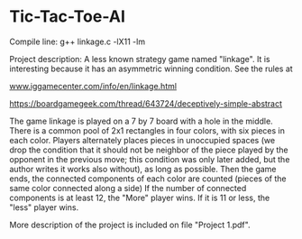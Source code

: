 # Tic-Tac-Toe-AI

Compile line: g++ linkage.c -lX11 -lm

Project description:
A less known strategy game named "linkage". It is interesting because it has an asymmetric winning condition. See the rules at

www.iggamecenter.com/info/en/linkage.html

https://boardgamegeek.com/thread/643724/deceptively-simple-abstract

The game linkage is played on a 7 by 7 board with a hole in the middle. There is a common pool of 2x1 rectangles in four colors, with six pieces in each color. Players alternately places pieces in unoccupied spaces (we drop the condition that it should not be neighbor of the piece played by the opponent in the previous move; this condition was only later added, but the author writes it works also without), as long as possible. Then the game ends, the connected components of each color are counted (pieces of the same color connected along a side) If the number of connected components is at least 12, the "More" player wins. If it is 11 or less, the "less" player wins.

More description of the project is included on file "Project 1.pdf".
